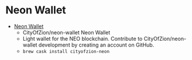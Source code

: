 # Neon Wallet
- [Neon Wallet](https://github.com/CityOfZion/neon-wallet)
  -  CityOfZion/neon-wallet Neon Wallet
  - Light wallet for the NEO blockchain. Contribute to CityOfZion/neon-wallet development by creating an account on GitHub.
  - `brew cask install cityofzion-neon`
